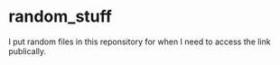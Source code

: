 # random_stuff
I put random files in this reponsitory for when I need to access the link publically. 
